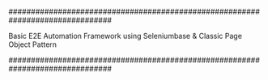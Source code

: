 ###############################################################################

Basic E2E Automation Framework using Seleniumbase & Classic Page Object Pattern 

###############################################################################
